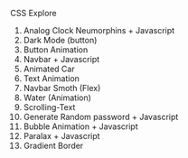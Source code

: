 CSS Explore

1. Analog Clock Neumorphins + Javascript
2. Dark Mode (button)
3. Button Animation
4. Navbar + Javascript
5. Animated Car
6. Text Animation
7. Navbar Smoth (Flex)
8. Water (Animation)
9. Scrolling-Text
10. Generate Random password + Javascript
11. Bubble Animation + Javascript
12. Paralax + Javascript
14. Gradient Border
